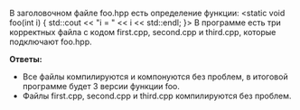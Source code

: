 В заголовочном файле foo.hpp есть определение функции:
<static void foo(int i) { std::cout << "i = " << i << std::endl; }>
В программе есть три корректных файла с кодом first.cpp, second.cpp и third.cpp, которые подключают foo.hpp. 

**Ответы:**
* Все файлы компилируются и компонуются без проблем, в итоговой программе будет 3 версии функции foo.
* Файлы first.cpp, second.cpp и third.cpp компилируются без проблем.